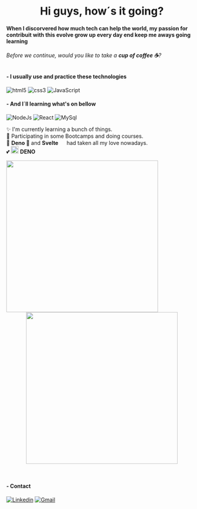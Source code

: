 

<h1 align="center"> Hi guys, how´s it going?  </h1>

#### When I discorvered how much tech can help the world, my passion for contribuit with this evolve grow up every day end keep me aways going learning

###### Before we continue, would you like to take a **cup of coffee ☕**?


#### - I usually use and practice these technologies
![html5](https://img.shields.io/badge/HTML5-E34F26?style=for-the-badge&logo=html5&logoColor=white)
![css3](https://img.shields.io/badge/CSS3-1572B6?style=for-the-badge&logo=css3&logoColor=white)
![JavaScript](https://img.shields.io/badge/JavaScript-323330?style=for-the-badge&logo=javascript&logoColor=F7DF1E)


#### - And I´ll learning what's on bellow

![NodeJs](https://img.shields.io/badge/Node.js-43853D?style=for-the-badge&logo=node.js&logoColor=white)
![React](https://img.shields.io/badge/React-20232A?style=for-the-badge&logo=react&logoColor=61DAFB)
![MySql](https://img.shields.io/badge/MySQL-005C84?style=for-the-badge&logo=mysql&logoColor=white)

:sparkles: I'm currently learning a bunch of things. <br />
:bookmark: Participating in some Bootcamps and doing courses. <br />
:bookmark: **Deno 🦕** and **Svelte <img src="https://rednet.io/assets/articles/2021-05-27-svelte-getting-started/svelte-logo.png" width="15" />** had taken all my love nowadays. <br />
:two_hearts: <img src="https://deno.land/logo.svg" alt="denojs" width="20" height="20"/> **DENO** <br />


<p align="center">
  <img align="left" src="https://github-readme-stats.vercel.app/api/top-langs/?username=mariohenrlque&layout=compact&langs_count=16&theme=dracula" width="400" />
  <img align="" src="https://github-readme-stats.vercel.app/api?username=mariohenrlque&show_icons=true&theme=dracula&include_all_commits=true&count_public=true" width="400" />
</p>

<br/>

#### - Contact
[![Linkedin](https://img.shields.io/badge/LinkedIn-0077B5?style=for-the-badge&logo=linkedin&logoColor=white "LinkedIn")](https://www.linkedin.com/in/mario-henrique-61b44023a/) [![Gmail](https://img.shields.io/badge/Gmail-D14836?style=for-the-badge&logo=gmail&logoColor=white)](mailto:mhliquinho@gmail.com)
